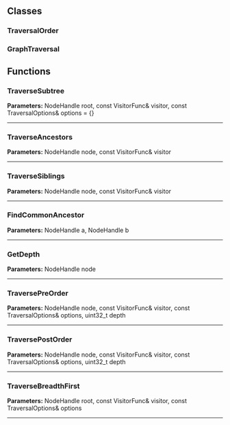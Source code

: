 
## Classes

### TraversalOrder



### GraphTraversal




## Functions

### TraverseSubtree



**Parameters:** NodeHandle root, const VisitorFunc& visitor, 
                               const TraversalOptions& options = {}

---

### TraverseAncestors



**Parameters:** NodeHandle node, const VisitorFunc& visitor

---

### TraverseSiblings



**Parameters:** NodeHandle node, const VisitorFunc& visitor

---

### FindCommonAncestor



**Parameters:** NodeHandle a, NodeHandle b

---

### GetDepth



**Parameters:** NodeHandle node

---

### TraversePreOrder



**Parameters:** NodeHandle node, const VisitorFunc& visitor, 
                                const TraversalOptions& options, uint32_t depth

---

### TraversePostOrder



**Parameters:** NodeHandle node, const VisitorFunc& visitor,
                                 const TraversalOptions& options, uint32_t depth

---

### TraverseBreadthFirst



**Parameters:** NodeHandle root, const VisitorFunc& visitor,
                                    const TraversalOptions& options

---
